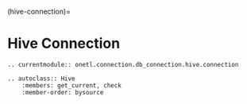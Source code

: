 (hive-connection)=

# Hive Connection

```{eval-rst}
.. currentmodule:: onetl.connection.db_connection.hive.connection
```

```{eval-rst}
.. autoclass:: Hive
    :members: get_current, check
    :member-order: bysource
```
